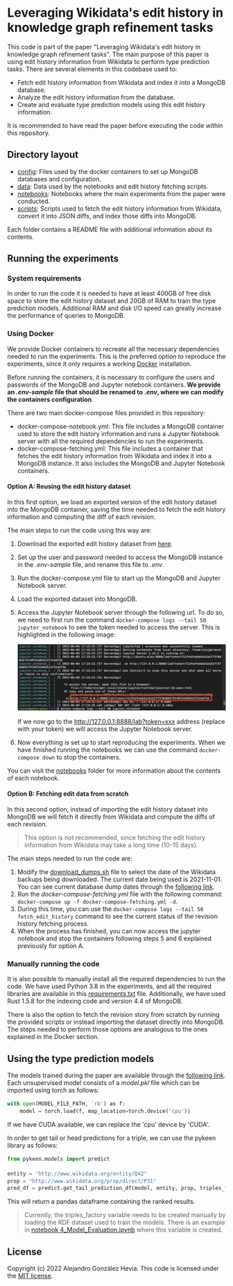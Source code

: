# Leveraging Wikidata's edit history in knowledge graph refinement tasks
This code is part of the paper "Leveraging Wikidata's edit history in knowledge graph refinement tasks". The main purpose of this paper is using edit history information from Wikidata to perform type prediction tasks. There are several elements in this codebase used to:
- Fetch edit history information from Wikidata and index it into a MongoDB database.
- Analyze the edit history information from the database.
- Create and evaluate type prediction models using this edit history information.

It is recommended to have read the paper before executing the code within this repository.

## Directory layout
- [config](./config): Files used by the docker containers to set up MongoDB databases and configuration.
- [data](./data): Data used by the notebooks and edit history fetching scripts.
- [notebooks](./notebooks): Notebooks where the main experiments from the paper were conducted.
- [scripts](./scripts): Scripts used to fetch the edit history information from Wikidata, convert it into JSON diffs, and index those diffs into MongoDB.

Each folder contains a README file with additional information about its contents.


## Running the experiments
### System requirements
In order to run the code it is needed to have at least 400GB of free disk space to store the edit history dataset and 20GB of RAM to train the type prediction models. Additional RAM and disk I/O speed can greatly increase the performance of queries to MongoDB.

### Using Docker
We provide Docker containers to recreate all the necessary dependencies needed to run the experiments. This is the preferred option to reproduce the experiments, since it only requires a working [Docker](https://docs.docker.com/engine/install/) installation.

Before running the containers, it is necessary to configure the users and passwords of the MongoDB and Jupyter notebook containers. **We provide an *.env-sample* file that should be renamed to *.env*, where we can modify the containers configuration**.

There are two main docker-compose files provided in this repository:
- docker-compose-notebook.yml: This file includes a MongoDB container used to store the edit history information and runs a Jupyter Notebook server with all the required dependencies to run the experiments.
- docker-compose-fetching.yml: This file includes a container that fetches the edit history information from Wikidata and index it into a MongoDB instance. It also includes the MongoDB and Jupyter Notebook containers.

#### Option A: Reusing the edit history dataset
In this first option, we load an exported version of the edit history dataset into the MongoDB container, saving the time needed to fetch the edit history information and computing the diff of each revision.

The main steps to run the code using this way are:
1. Download the exported edit history dataset from [here]().
2. Set up the user and password needed to access the MongoDB instance in the *.env-sample* file, and rename this file to *.env*. 
3. Run the docker-compose.yml file to start up the MongoDB and Jupyter Notebook server.
4. Load the exported dataset into MongoDB.

5. Access the Jupyter Notebook server through the following url. To do so, we need to first run the command ```docker-compose logs --tail 50 jupyter_notebook``` to see the token needed to access the server. This is highlighted in the following image:

    ![image info](./images/jupyter_lab_access.png)

    If we now go to the http://127.0.0.1:8888/lab?token=xxx address (replace with your token) we will access the Jupyter Notebook server.
6. Now everything is set up to start reproducing the experiments. When we have finished running the notebooks we can use the command ```docker-compose down``` to stop the containers.

You can visit the [notebooks](./notebooks/) folder for more information about the contents of each notebook.

#### Option B: Fetching edit data from scratch
In this second option, instead of importing the edit history dataset into MongoDB we will fetch it directly from Wikidata and compute the diffs of each revision.

> This option is not recommended, since fetching the edit history information from Wikidata may take a long time (10-15 days). 

The main steps needed to run the code are:
1. Modify the [download_dumps.sh](./scripts/download_dumps.sh) file to select the date of the Wikidata backups being downloaded. The current date being used is 2021-11-01. You can see current database dump dates through the [following link](https://dumps.wikimedia.org/wikidatawiki/).
2. Run the *docker-compose-fetching.yml* file with the following command: ```docker-compose up -f docker-compose-fetching.yml -d```.
3. During this time, you can use the ```docker-compose logs --tail 50 fetch_edit_history``` command to see the current status of the revision history fetching process.
4. When the process has finished, you can now access the jupyter notebook and stop the containers following steps 5 and 6 explained previously for option A.

### Manually running the code
It is also possible to manually install all the required dependencies to run the code. We have used Python 3.8 in the experiments, and all the required libraries are available in this [requirements.txt](./notebooks/requirements.txt) file. Additionally, we have used Rust 1.5.8 for the indexing code and version 4.4 of MongoDB.

There is also the option to fetch the revision story from scratch by running the provided scripts or instead importing the dataset directly into MongoDB. The steps needed to perform those options are analogous to the ones explained in the Docker section.

## Using the type prediction models
The models trained during the paper are available through the [following link](https://unioviedo-my.sharepoint.com/:f:/g/personal/uo251513_uniovi_es/ErOpaCT1zCNOpIwl7UDbmr0B7OBcQR5J-YVKhTfLP71BJw?e=BvfR7e). Each unsupervised model consists of a *model.pkl* file which can be imported using torch as follows:
```python
with open(MODEL_FILE_PATH, 'rb') as f:
    model = torch.load(f, map_location=torch.device('cpu'))
```

If we have CUDA available, we can replace the 'cpu' device by 'CUDA'.

In order to get tail or head predictions for a triple, we can use the pykeen library as follows:
```python
from pykeen.models import predict

entity = "http://www.wikidata.org/entity/Q42"
prop = "http://www.wikidata.org/prop/direct/P31"
pred_df = predict.get_tail_prediction_df(model, entity, prop, triples_factory=triples_factory, add_novelties=False)
```

This will return a pandas dataframe containing the ranked results.

> Currently, the triples_factory variable needs to be created manually by loading the RDF dataset used to train the models. There is an example in [notebook 4_Model_Evaluation.ipynb](./notebooks/4_Model_Evaluation.ipynb) where this variable is created.


## License
Copyright (c) 2022 Alejandro González Hevia. This code is licensed under the [MIT license](LICENSE).
